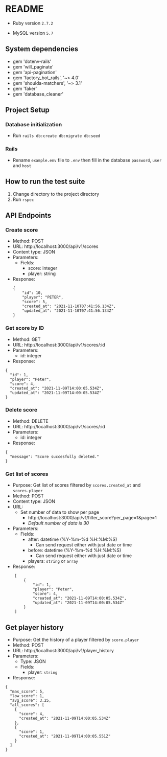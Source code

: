 # README

- Ruby version `2.7.2`

- MySQL version `5.7`

## System dependencies
- gem 'dotenv-rails'
- gem 'will_paginate'
- gem 'api-pagination'
- gem 'factory_bot_rails', '~> 4.0'
- gem 'shoulda-matchers', '~> 3.1'
- gem 'faker'
- gem 'database_cleaner'

## Project Setup

### Database initialization

* Run `rails db:create db:migrate db:seed`

### Rails

* Rename `example.env` file to `.env` then fill in the database `password`, `user` and `host`

## How to run the test suite

1. Change directory to the project directory
2. Run `rspec`

## API Endpoints

### Create score 
- Method: POST
- URL: http://localhost:3000/api/v1/scores
- Content type: JSON
- Parameters:
  - Fields: 
    - score: integer 
    - player: string
- Response:
  ```
  {
      "id": 10,
      "player": "PETER",
      "score": 5,
      "created_at": "2021-11-10T07:41:56.134Z",
      "updated_at": "2021-11-10T07:41:56.134Z"
  }
  ```

### Get score by ID
- Method: GET
- URL: http://localhost:3000/api/v1/scores/:id
- Parameters:
  - id: integer
- Response:
```
{
  "id": 1,
  "player": "Peter",
  "score": 4,
  "created_at": "2021-11-09T14:00:05.534Z",
  "updated_at": "2021-11-09T14:00:05.534Z"
}
```

### Delete score
- Method: DELETE
- URL: http://localhost:3000/api/v1/scores/:id
- Parameters:
    - id: integer
- Response:
```
{
  "message": "Score succesfully deleted."
}
```

### Get list of scores
- Purpose: Get list of scores filtered by `scores.created_at` and `scores.player`
- Method: POST
- Content type: JSON
- URL:
  - Set number of data to show per page
    - http://localhost:3000/api/v1/filter_score?per_page=1&page=1
    - *Default number of data is 30*
- Parameters:
  - Fields:
    - after: datetime (%Y-%m-%d %H:%M:%S)
      - Can send request either with just date or time
    - before: datetime (%Y-%m-%d %H:%M:%S)
      - Can send request either with just date or time
    - players: `string` or `array`
- Response:
```
    [
        {
            "id": 1,
            "player": "Peter",
            "score": 4,
            "created_at": "2021-11-09T14:00:05.534Z",
            "updated_at": "2021-11-09T14:00:05.534Z"
        }
    ]
```

## Get player history
- Purpose: Get the history of a player filtered by `score.player`
- Method: POST
- URL: http://localhost:3000/api/v1/player_history
- Parameters:
  - Type: JSON
  - Fields:
    - player: `string`
- Response:
```
{
  "max_score": 5,
  "low_score": 1,
  "avg_score": 3.25,
  "all_scores": [
    {
      "score": 4,
      "created_at": "2021-11-09T14:00:05.534Z"
    },
    {
      "score": 1,
      "created_at": "2021-11-09T14:00:05.551Z"
    }
  ]
}
```